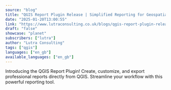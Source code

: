 ```yaml
---
source: "blog"
title: "QGIS Report Plugin Release | Simplified Reporting for Geospatial Data"
date: "2025-01-20T13:00:55"
link: "https://www.lutraconsulting.co.uk/blogs/qgis-report-plugin-release?utm_source=qgis"
draft: "false"
showcase: "planet"
subscribers: ["lutra"]
author: "Lutra Consulting"
tags: ["qgis"]
languages: ["en_gb"]
available_languages: ["en_gb"]
---
```


Introducing the QGIS Report Plugin! Create, customize, and export professional reports directly from QGIS. Streamline your workflow with this powerful reporting tool.

